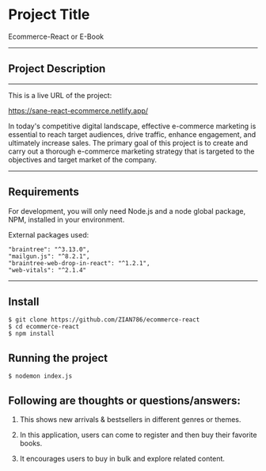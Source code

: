 # Project Title

Ecommerce-React or E-Book

---

## Project Description

---

This is a live URL of the project:

https://sane-react-ecommerce.netlify.app/

In today's competitive digital landscape, effective e-commerce marketing is essential to reach target audiences, drive traffic, enhance engagement, and ultimately increase sales. The primary goal of this project is to create and carry out a thorough e-commerce marketing strategy that is targeted to the objectives and target market of the company.

---

## Requirements

For development, you will only need Node.js and a node global package, NPM, installed in your environment.

External packages used:

    "braintree": "^3.13.0",
    "mailgun.js": "^8.2.1",
    "braintree-web-drop-in-react": "^1.2.1",
    "web-vitals": "^2.1.4"

---

## Install

    $ git clone https://github.com/ZIAN786/ecommerce-react
    $ cd ecommerce-react
    $ npm install

## Running the project

    $ nodemon index.js


## Following are thoughts or questions/answers:

1. This shows new arrivals & bestsellers in different genres or themes.
   
2. In this application, users can come to register and then buy their favorite books.

3. It encourages users to buy in bulk and explore related content.
